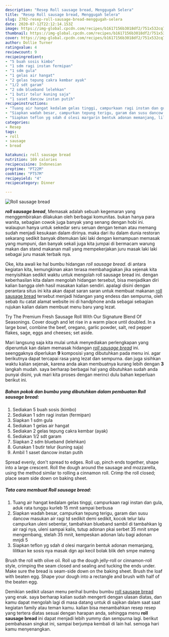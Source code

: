 ```yaml
---
description: "Resep Roll sausage bread, Menggugah Selera"
title: "Resep Roll sausage bread, Menggugah Selera"
slug: 2702-resep-roll-sausage-bread-menggugah-selera
date: 2020-07-12T22:12:14.153Z
image: https://img-global.cpcdn.com/recipes/b1617156b3018df2/751x532cq70/roll-sausage-bread-foto-resep-utama.jpg
thumbnail: https://img-global.cpcdn.com/recipes/b1617156b3018df2/751x532cq70/roll-sausage-bread-foto-resep-utama.jpg
cover: https://img-global.cpcdn.com/recipes/b1617156b3018df2/751x532cq70/roll-sausage-bread-foto-resep-utama.jpg
author: Dollie Turner
ratingvalue: 4
reviewcount: 9
recipeingredient:
- "5 buah sosis kimbo"
- "1 sdm ragi instan fermipan"
- "1 sdm gula"
- "1 gelas air hangat"
- "2 gelas tepung cakra kembar ayak"
- "1/2 sdt garam"
- "2 sdm blueband lelehkan"
- "1 butir telur kuning saja"
- "1 saset dancow instan putih"
recipeinstructions:
- "Tuang air hangat kedalam gelas tinggi, campurkaan ragi instan dan gula, aduk rata tunggu kurleb 15 mnit sampai berbusa"
- "Siapkan wadah besar, campurkan tepung terigu, garam dan susu dancow masukan air ragi td sedikit demi sedikit, kocok telur lalu campurkan uleni sebentar, tambahkan blueband sambil di tambahkan lg air ragi nya, uleni sampai kalis, tutup adonan pkai serbet 35 mnit smpe mengembang, stelah 35 mnit, kempeskan adonan lalu bagi adonan mnjdi 5"
- "Siapkan teflon yg sdah d olesi margarin bentuk adonan memanjang, lilitkan ke sosis nya masak dgn api kecil bolak blik deh smpe mateng"
categories:
- Resep
tags:
- roll
- sausage
- bread

katakunci: roll sausage bread 
nutrition: 169 calories
recipecuisine: Indonesian
preptime: "PT22M"
cooktime: "PT57M"
recipeyield: "4"
recipecategory: Dinner

---
```



![Roll sausage bread](https://img-global.cpcdn.com/recipes/b1617156b3018df2/751x532cq70/roll-sausage-bread-foto-resep-utama.jpg)

<b><i>roll sausage bread</i></b>, Memasak adalah sebuah kegemaran yang menggembirakan dilakukan oleh berbagai komunitas. bukan hanya para wanita, sebagian cowok juga banyak yang senang dengan hobi ini. walaupun hanya untuk sekedar seru seruan dengan teman atau memang sudah menjadi kesukaan dalam dirinya. maka dari itu dalam dunia restoran sekarang sedikit banyak ditemukan laki laki dengan kemampuan memasak yang mumpuni, dan banyak sekali juga kita jumpai di bermacam warung makan dan stand makanan mall yang mempekerjakan juru masak laki laki sebagai juru masak terbaik nya.

Oke, kita awali ke hal bumbu hidangan <i>roll sausage bread</i>. di antara kegiatan kita, kemungkinan akan terasa membahagiakan jika sejenak kita menyisihkan sedikit waktu untuk mengolah roll sausage bread ini. dengan keberhasilan kita dalam mengolah hidangan tersebut, bisa menjadikan diri kalian bangga oleh hasil masakan kalian sendiri. apalagi disini dengan perantara situs ini kita akan dapat saran saran untuk membuat makanan <u>roll sausage bread</u> tersebut menjadi hidangan yang endess dan sempurna, oleh sebab itu catat alamat website ini di handphone anda sebagai sebagian rujukan kalian dalam membuat menu baru yang lezat.

Try The Premium Fresh Sausage Roll With Our Signature Blend Of Seasonings. Cover dough and let rise in a warm place until doubled. In a large bowl, combine the beef, oregano, garlic powder, salt, red pepper flakes, sage, eggs and cheeses; set aside.


Mari langsung saja kita mulai untuk menyediakan perlengkapan yang diperuntuk kan dalam memasak hidangan <u><i>roll sausage bread</i></u> ini. seenggaknya diperlukan <b>9</b> komposisi yang dibutuhkan pada menu ini. agar berikutnya dapat tercapai rasa yang lezat dan sempurna. dan juga sisihkan waktu kalian sejenak, karena anda akan membuatnya kurang lebih dengan <b>3</b> langkah mudah. saya berharap berbagai hal yang dibutuhkan sudah anda punyai disini, yuk mari kita proses dengan merinci dulu bahan keperluan berikut ini.

<!--inarticleads1-->

##### Bahan pokok dan bumbu yang dibutuhkan dalam pembuatan Roll sausage bread:

1. Sediakan 5 buah sosis (kimbo)
1. Sediakan 1 sdm ragi instan (fermipan)
1. Siapkan 1 sdm gula
1. Sediakan 1 gelas air hangat
1. Sediakan 2 gelas tepung cakra kembar (ayak)
1. Sediakan 1/2 sdt garam
1. Siapkan 2 sdm blueband (lelehkan)
1. Gunakan 1 butir telur (kuning saja)
1. Ambil 1 saset dancow instan putih


Spread evenly, don&#39;t spread to edges. Roll up, pinch ends together, shape into a large crescent. Roll the dough around the sausage and mozzarella, using the method similar to rolling a cinnamon roll. Crimp the roll closed; place seam side down on baking sheet. 

<!--inarticleads2-->

##### Tata cara membuat Roll sausage bread:

1. Tuang air hangat kedalam gelas tinggi, campurkaan ragi instan dan gula, aduk rata tunggu kurleb 15 mnit sampai berbusa
1. Siapkan wadah besar, campurkan tepung terigu, garam dan susu dancow masukan air ragi td sedikit demi sedikit, kocok telur lalu campurkan uleni sebentar, tambahkan blueband sambil di tambahkan lg air ragi nya, uleni sampai kalis, tutup adonan pkai serbet 35 mnit smpe mengembang, stelah 35 mnit, kempeskan adonan lalu bagi adonan mnjdi 5
1. Siapkan teflon yg sdah d olesi margarin bentuk adonan memanjang, lilitkan ke sosis nya masak dgn api kecil bolak blik deh smpe mateng


Brush the roll with olive oil. Roll up the dough jelly-roll or cinnamon-roll style, crimping the seam closed and sealing and tucking the ends under. Make sure the bread is seam-side down on the baking sheet. Brush the loaf with beaten egg. Shape your dough into a rectangle and brush with half of the beaten egg. 

Demikian sedikit ulasan menu perihal bumbu bumbu <u>roll sausage bread</u> yang enak. saya berharap kalian sudah mengerti dengan ulasan diatas, dan kamu dapat mengolah lagi di masa datang untuk di sajikan dalam saat saat kegiatan family atau teman kamu. kalian bisa menambahkan resep resep yang tertera diatas sesuai dengan harapan anda, sehingga menu <b>roll sausage bread</b> ini dapat menjadi lebih yummy dan sempurna lagi. berikut pembahasan singkat ini, sampai berjumpa kembali di lain hal. semoga hari kamu menyenangkan.
